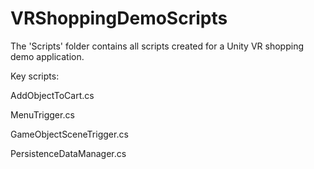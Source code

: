# VRShoppingDemoScripts

The 'Scripts' folder contains all scripts created for a Unity VR shopping demo application.

Key scripts:

AddObjectToCart.cs

MenuTrigger.cs

GameObjectSceneTrigger.cs

PersistenceDataManager.cs
